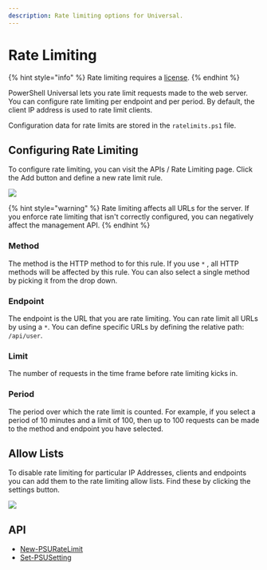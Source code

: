 ```yaml
---
description: Rate limiting options for Universal.
---
```


# Rate Limiting

{% hint style="info" %}
Rate limiting requires a [license](https://ironmansoftware.com/pricing/powershell-universal).
{% endhint %}

PowerShell Universal lets you rate limit requests made to the web server. You can configure rate limiting per endpoint and per period. By default, the client IP address is used to rate limit clients.&#x20;

Configuration data for rate limits are stored in the `ratelimits.ps1` file.&#x20;

## Configuring Rate Limiting&#x20;

To configure rate limiting, you can visit the APIs / Rate Limiting page. Click the Add button and define a new rate limit rule.&#x20;

![](<../.gitbook/assets/image (460).png>)

{% hint style="warning" %}
Rate limiting affects all URLs for the server. If you enforce rate limiting that isn't correctly configured, you can negatively affect the management API.&#x20;
{% endhint %}

### Method

The method is the HTTP method to for this rule. If you use `*` , all HTTP methods will be affected by this rule. You can also select a single method by picking it from the drop down.&#x20;

### Endpoint

The endpoint is the URL that you are rate limiting. You can rate limit all URLs by using a `*`. You can define specific URLs by defining the relative path: `/api/user`.&#x20;

### Limit

The number of requests in the time frame before rate limiting kicks in.&#x20;

### Period

The period over which the rate limit is counted. For example, if you select a period of 10 minutes and a limit of 100, then up to 100 requests can be made to the method and endpoint you have selected.&#x20;

## Allow Lists

To disable rate limiting for particular IP Addresses, clients and endpoints you can add them to the rate limiting allow lists. Find these by clicking the settings button.&#x20;

![](<../.gitbook/assets/image (178).png>)

## API

* [New-PSURateLimit](https://github.com/ironmansoftware/universal-docs/blob/v5/cmdlets/New-PSURateLimit.txt)
* [Set-PSUSetting](https://github.com/ironmansoftware/universal-docs/blob/v5/cmdlets/Set-PSUSetting.txt)
